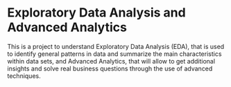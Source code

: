 # Exploratory Data Analysis and Advanced Analytics

This is a project to understand Exploratory Data Analysis (EDA), that is used to identify general patterns in data and summarize the main
characteristics within data sets, and Advanced Analytics, that will allow to get additional insights and solve real business questions through
the use of advanced techniques.

